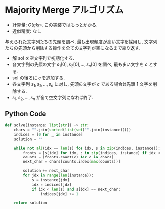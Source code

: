 # Majority Merge アルゴリズム

- 計算量: $O(qkn)$. この実装ではもっとかかる.
- 近似精度: なし

与えられた文字列たちの先頭を調べ, 最も出現頻度が高い文字を採用し,
文字列たちの先頭から削除する操作を全ての文字列が空になるまで繰り返す.

- 解 $\mathrm{sol}$ を空文字列で初期化する.
- 各文字列の先頭の文字 $s_1[0], s_2[0], \dots, s_n[0]$ を調べ, 最も多い文字を $c$ とする.
- $\mathrm{sol}$ の後ろに $c$ を追加する.
- 各文字列 $s_1, s_2, \dots, s_n$ に対し, 先頭の文字が $c$ である場合は先頭 1 文字を削除する.
- $s_1, s_2, \dots, s_n$ が全て空文字列になれば終了.

## Python Code

```python
def solve(instance: list[str]) -> str:
    chars = "".join(sorted(list(set("".join(instance)))))
    indices = [0 for _ in instance]
    solution = ""

    while not all(idx == len(s) for idx, s in zip(indices, instance)):
        fronts = [s[idx] for idx, s in zip(indices, instance) if idx < len(s)]
        counts = [fronts.count(c) for c in chars]
        next_char = chars[counts.index(max(counts))]

        solution += next_char
        for jdx in range(len(instance)):
            s = instance[jdx]
            idx = indices[jdx]
            if idx < len(s) and s[idx] == next_char:
                indices[jdx] += 1

    return solution
```
